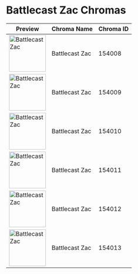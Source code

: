 # Battlecast Zac Chromas

| Preview | Chroma Name | Chroma ID |
|---|---|---|
| <img src='https://raw.communitydragon.org/latest/plugins/rcp-be-lol-game-data/global/default/v1/champion-chroma-images/154/154008.png' alt='Battlecast Zac' width='100'> | Battlecast Zac | 154008 |
| <img src='https://raw.communitydragon.org/latest/plugins/rcp-be-lol-game-data/global/default/v1/champion-chroma-images/154/154009.png' alt='Battlecast Zac' width='100'> | Battlecast Zac | 154009 |
| <img src='https://raw.communitydragon.org/latest/plugins/rcp-be-lol-game-data/global/default/v1/champion-chroma-images/154/154010.png' alt='Battlecast Zac' width='100'> | Battlecast Zac | 154010 |
| <img src='https://raw.communitydragon.org/latest/plugins/rcp-be-lol-game-data/global/default/v1/champion-chroma-images/154/154011.png' alt='Battlecast Zac' width='100'> | Battlecast Zac | 154011 |
| <img src='https://raw.communitydragon.org/latest/plugins/rcp-be-lol-game-data/global/default/v1/champion-chroma-images/154/154012.png' alt='Battlecast Zac' width='100'> | Battlecast Zac | 154012 |
| <img src='https://raw.communitydragon.org/latest/plugins/rcp-be-lol-game-data/global/default/v1/champion-chroma-images/154/154013.png' alt='Battlecast Zac' width='100'> | Battlecast Zac | 154013 |
